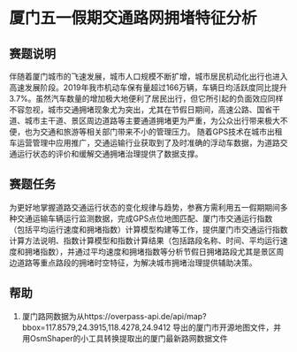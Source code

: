 # 厦门五一假期交通路网拥堵特征分析

## 赛题说明

伴随着厦门城市的飞速发展，城市人口规模不断扩增，城市居民机动化出行也进入高速发展阶段。2019年我市机动车保有量超过166万辆，车辆日均活跃度同比提升3.7%。虽然汽车数量的增加极大地便利了居民出行，但它所引起的负面效应同样不容忽视，城市交通拥堵现象尤为突出，尤其在节假日期间，高速公路、国省干道、城市主干道、景区周边道路等主要通道拥堵更为严重，为公众出行带来极大不便，也为交通和旅游等相关部门带来不小的管理压力。 随着GPS技术在城市出租车运营管理中应用推广，交通运输行业获取到了及时准确的浮动车数据，为道路交通运行状态的评价和缓解交通拥堵治理提供了数据支撑。

## 赛题任务

为更好地掌握道路交通运行状态的变化规律与趋势，参赛方需利用五一假期期间多种交通运输车辆运行监测数据，完成GPS点位地图匹配、厦门市交通运行指数（包括平均运行速度和拥堵指数）计算模型构建等工作，提供厦门市交通运行指数计算方法说明、指数计算模型和指数计算结果（包括路段名称、时间、平均运行速度和拥堵指数），并通过平均速度和拥堵指数等分析节假日拥堵路段尤其是景区周边道路等重点路段的拥堵时空特征，为解决城市拥堵治理提供辅助决策。

## 帮助

1. 厦门路网数据为从https://overpass-api.de/api/map?bbox=117.8579,24.3915,118.4278,24.9412 导出的厦门市开源地图文件，并用OsmShaper的小工具转换提取出的厦门最新路网数据文件
